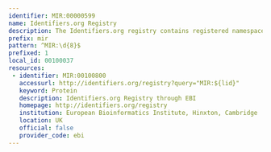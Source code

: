 ```yaml
---
identifier: MIR:00000599
name: Identifiers.org Registry
description: The Identifiers.org registry contains registered namespace and provider prefixes with associated access URIs for a large number of high quality data collections. These prefixes are used in web resolution of compact identifiers of the form “PREFIX:ACCESSION” or "PROVIDER/PREFIX:ACCESSION” commonly used to specify bioinformatics and other data resources.
prefix: mir
pattern: ^MIR:\d{8}$
prefixed: 1
local_id: 00100037
resources:
 - identifier: MIR:00100800
   accessurl: http://identifiers.org/registry?query="MIR:${lid}"
   keyword: Protein
   description: Identifiers.org Registry through EBI
   homepage: http://identifiers.org/registry
   institution: European Bioinformatics Institute, Hinxton, Cambridge
   location: UK
   official: false
   provider_code: ebi
---
```

